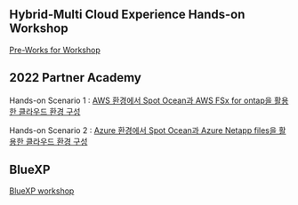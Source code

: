 
## Hybrid-Multi Cloud Experience Hands-on Workshop
[Pre-Works for Workshop](https://github.com/netappkr/NetAppCloudSolutionCenter/tree/master/Hybrid-Multi%20Cloud%20Experience%20Hands-on%20Workshop)

## 2022 Partner Academy
Hands-on Scenario 1 : [AWS 환경에서 Spot Ocean과 AWS FSx for ontap을 활용한 클라우드 환경 구성](./2022_Partner_Academy/AWS)

Hands-on Scenario 2 : [Azure 환경에서 Spot Ocean과 Azure Netapp files을 활용한 클라우드 환경 구성](./2022_Partner_Academy/Azure)

## BlueXP
[BlueXP workshop](./BlueXP/Readme.md)